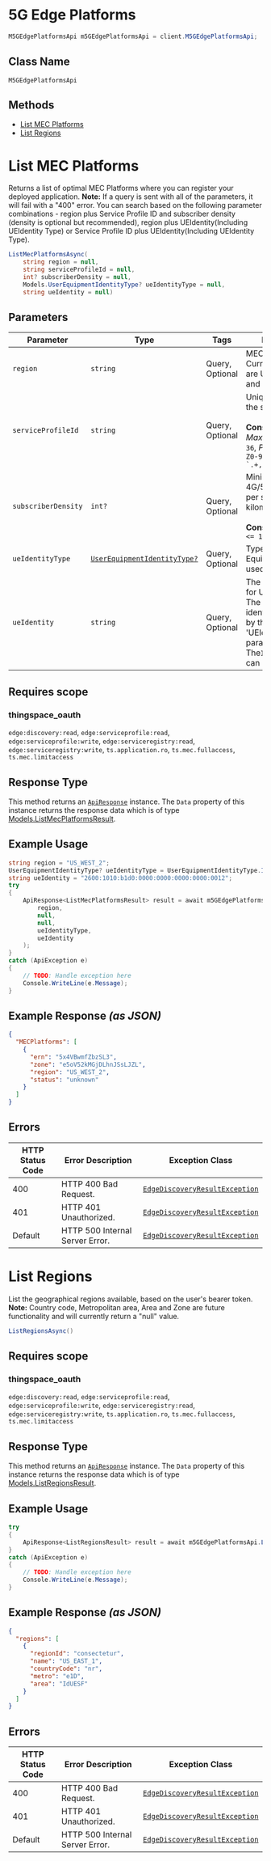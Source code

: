 # 5G Edge Platforms

```csharp
M5GEdgePlatformsApi m5GEdgePlatformsApi = client.M5GEdgePlatformsApi;
```

## Class Name

`M5GEdgePlatformsApi`

## Methods

* [List MEC Platforms](../../doc/controllers/5g-edge-platforms.md#list-mec-platforms)
* [List Regions](../../doc/controllers/5g-edge-platforms.md#list-regions)


# List MEC Platforms

Returns a list of optimal MEC Platforms where you can register your deployed application. **Note:** If a query is sent with all of the parameters, it will fail with a "400" error. You can search based on the following parameter combinations - region plus Service Profile ID and subscriber density (density is optional but recommended), region plus UEIdentity(Including UEIdentity Type) or Service Profile ID plus UEIdentity(Including UEIdentity Type).

```csharp
ListMecPlatformsAsync(
    string region = null,
    string serviceProfileId = null,
    int? subscriberDensity = null,
    Models.UserEquipmentIdentityType? ueIdentityType = null,
    string ueIdentity = null)
```

## Parameters

| Parameter | Type | Tags | Description |
|  --- | --- | --- | --- |
| `region` | `string` | Query, Optional | MEC region name. Current valid values are US_WEST_2 and US_EAST_1. |
| `serviceProfileId` | `string` | Query, Optional | Unique identifier of the service profile.<br><br>**Constraints**: *Maximum Length*: `36`, *Pattern*: ``^[a-zA-Z0-9!@#$&()\-`.+,/"]{3,36}$`` |
| `subscriberDensity` | `int?` | Query, Optional | Minimum number of 4G/5G subscribers per square kilometer.<br><br>**Constraints**: `>= 1`, `<= 100` |
| `ueIdentityType` | [`UserEquipmentIdentityType?`](../../doc/models/user-equipment-identity-type.md) | Query, Optional | Type of User Equipment identifier used in `UEIdentity`. |
| `ueIdentity` | `string` | Query, Optional | The identifier value for User Equipment. The type of identifier is defined by the 'UEIdentityType' parameter. The`IPAddress`format can be IPv4 or IPv6. |

## Requires scope

### thingspace_oauth

`edge:discovery:read`, `edge:serviceprofile:read`, `edge:serviceprofile:write`, `edge:serviceregistry:read`, `edge:serviceregistry:write`, `ts.application.ro`, `ts.mec.fullaccess`, `ts.mec.limitaccess`

## Response Type

This method returns an [`ApiResponse`](../../doc/api-response.md) instance. The `Data` property of this instance returns the response data which is of type [Models.ListMecPlatformsResult](../../doc/models/list-mec-platforms-result.md).

## Example Usage

```csharp
string region = "US_WEST_2";
UserEquipmentIdentityType? ueIdentityType = UserEquipmentIdentityType.Ipaddress;
string ueIdentity = "2600:1010:b1d0:0000:0000:0000:0000:0012";
try
{
    ApiResponse<ListMecPlatformsResult> result = await m5GEdgePlatformsApi.ListMecPlatformsAsync(
        region,
        null,
        null,
        ueIdentityType,
        ueIdentity
    );
}
catch (ApiException e)
{
    // TODO: Handle exception here
    Console.WriteLine(e.Message);
}
```

## Example Response *(as JSON)*

```json
{
  "MECPlatforms": [
    {
      "ern": "5x4VBwmfZbzSL3",
      "zone": "e5oV52kMGjDLhnJSsLJZL",
      "region": "US_WEST_2",
      "status": "unknown"
    }
  ]
}
```

## Errors

| HTTP Status Code | Error Description | Exception Class |
|  --- | --- | --- |
| 400 | HTTP 400 Bad Request. | [`EdgeDiscoveryResultException`](../../doc/models/edge-discovery-result-exception.md) |
| 401 | HTTP 401 Unauthorized. | [`EdgeDiscoveryResultException`](../../doc/models/edge-discovery-result-exception.md) |
| Default | HTTP 500 Internal Server Error. | [`EdgeDiscoveryResultException`](../../doc/models/edge-discovery-result-exception.md) |


# List Regions

List the geographical regions available, based on the user's bearer token. **Note:** Country code, Metropolitan area, Area and Zone are future functionality and will currently return a "null" value.

```csharp
ListRegionsAsync()
```

## Requires scope

### thingspace_oauth

`edge:discovery:read`, `edge:serviceprofile:read`, `edge:serviceprofile:write`, `edge:serviceregistry:read`, `edge:serviceregistry:write`, `ts.application.ro`, `ts.mec.fullaccess`, `ts.mec.limitaccess`

## Response Type

This method returns an [`ApiResponse`](../../doc/api-response.md) instance. The `Data` property of this instance returns the response data which is of type [Models.ListRegionsResult](../../doc/models/list-regions-result.md).

## Example Usage

```csharp
try
{
    ApiResponse<ListRegionsResult> result = await m5GEdgePlatformsApi.ListRegionsAsync();
}
catch (ApiException e)
{
    // TODO: Handle exception here
    Console.WriteLine(e.Message);
}
```

## Example Response *(as JSON)*

```json
{
  "regions": [
    {
      "regionId": "consectetur",
      "name": "US_EAST_1",
      "countryCode": "nr",
      "metro": "e1D",
      "area": "IdUESF"
    }
  ]
}
```

## Errors

| HTTP Status Code | Error Description | Exception Class |
|  --- | --- | --- |
| 400 | HTTP 400 Bad Request. | [`EdgeDiscoveryResultException`](../../doc/models/edge-discovery-result-exception.md) |
| 401 | HTTP 401 Unauthorized. | [`EdgeDiscoveryResultException`](../../doc/models/edge-discovery-result-exception.md) |
| Default | HTTP 500 Internal Server Error. | [`EdgeDiscoveryResultException`](../../doc/models/edge-discovery-result-exception.md) |

